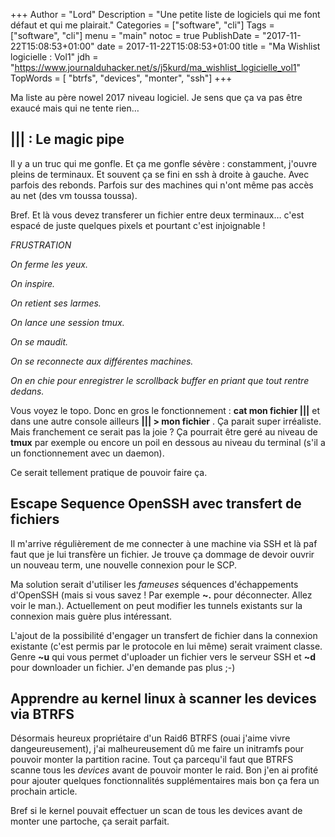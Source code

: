 +++
Author = "Lord"
Description = "Une petite liste de logiciels qui me font défaut et qui me plairait."
Categories = ["software", "cli"]
Tags = ["software", "cli"]
menu = "main"
notoc = true
PublishDate = "2017-11-22T15:08:53+01:00"
date = 2017-11-22T15:08:53+01:00
title = "Ma Wishlist logicielle : Vol1"
jdh = "https://www.journalduhacker.net/s/j5kurd/ma_wishlist_logicielle_vol1"
TopWords = [  "btrfs", "devices", "monter", "ssh"]
+++

Ma liste au père nowel 2017 niveau logiciel. Je sens que ça va pas être exaucé mais qui ne tente rien…
<!--more-->

## ||| : Le magic pipe
Il y a un truc qui me gonfle. Et ça me gonfle sévère : constamment, j'ouvre pleins de terminaux. Et souvent ça se fini en ssh à droite à gauche. Avec parfois des rebonds. Parfois sur des machines qui n'ont même pas accès au net (des vm toussa toussa). 

Bref. Et là vous devez transferer un fichier entre deux terminaux… c'est espacé de juste quelques pixels et pourtant c'est injoignable ! 

*FRUSTRATION*

*On ferme les yeux.*

*On inspire.*

*On retient ses larmes.*

*On lance une session tmux.*

*On se maudit.*

*On se reconnecte aux différentes machines.*

*On en chie pour enregistrer le scrollback buffer en priant que tout rentre dedans.*

Vous voyez le topo. Donc en gros le fonctionnement : **cat mon fichier |||** et dans une autre console ailleurs **||| > mon fichier** . Ça parait super irréaliste. Mais franchement ce serait pas la joie ? Ça pourrait être geré au niveau de **tmux** par exemple ou encore un poil en dessous au niveau du terminal (s'il a un fonctionnement avec un daemon).

Ce serait tellement pratique de pouvoir faire ça.


## Escape Sequence OpenSSH avec transfert de fichiers
Il m'arrive régulièrement de me connecter à une machine via SSH et là paf faut que je lui transfère un fichier. Je trouve ça dommage de devoir ouvrir un nouveau term, une nouvelle connexion pour le SCP. 

Ma solution serait d'utiliser les *fameuses* séquences d'échappements d'OpenSSH (mais si vous savez ! Par exemple **~.** pour déconnecter. Allez voir le man.). Actuellement on peut modifier les tunnels existants sur la connexion mais guère plus intéressant. 

L'ajout de la possibilité d'engager un transfert de fichier dans la connexion existante (c'est permis par le protocole en lui même) serait vraiment classe. Genre **~u** qui vous permet d'uploader un fichier vers le serveur SSH et **~d** pour downloader un fichier. J'en demande pas plus ;-)

## Apprendre au kernel linux à scanner les devices via BTRFS
Désormais heureux propriétaire d'un Raid6 BTRFS (ouai j'aime vivre dangeureusement), j'ai malheureusement dû me faire un initramfs pour pouvoir monter la partition racine. Tout ça parcequ'il faut que BTRFS scanne tous les *devices* avant de pouvoir monter le raid. Bon j'en ai profité pour ajouter quelques fonctionnalités supplémentaires mais bon ça fera un prochain article.

Bref si le kernel pouvait effectuer un scan de tous les devices avant de monter une partoche, ça serait parfait.
